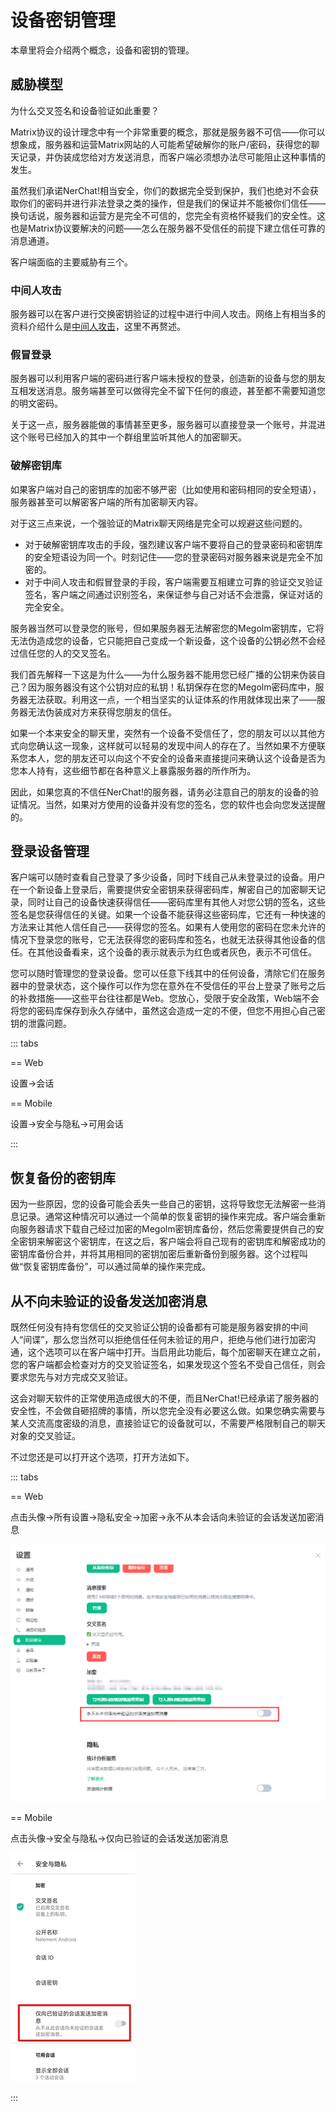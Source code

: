 # 设备密钥管理

本章里将会介绍两个概念，设备和密钥的管理。

## 威胁模型

为什么交叉签名和设备验证如此重要？

Matrix协议的设计理念中有一个非常重要的概念，那就是服务器不可信——你可以想象成，服务器和运营Matrix网站的人可能希望破解你的账户/密码，获得您的聊天记录，并伪装成您给对方发送消息，而客户端必须想办法尽可能阻止这种事情的发生。

虽然我们承诺NerChat!相当安全，你们的数据完全受到保护，我们也绝对不会获取你们的密码并进行非法登录之类的操作，但是我们的保证并不能被你们信任——换句话说，服务器和运营方是完全不可信的，您完全有资格怀疑我们的安全性。这也是Matrix协议要解决的问题——怎么在服务器不受信任的前提下建立信任可靠的消息通道。

客户端面临的主要威胁有三个。

### 中间人攻击

服务器可以在客户进行交换密钥验证的过程中进行中间人攻击。网络上有相当多的资料介绍什么是[中间人攻击](https://www.jianshu.com/p/9742ece54ded)，这里不再赘述。

### 假冒登录

服务器可以利用客户端的密码进行客户端未授权的登录，创造新的设备与您的朋友互相发送消息。服务端甚至可以做得完全不留下任何的痕迹，甚至都不需要知道您的明文密码。

关于这一点，服务器能做的事情甚至更多，服务器可以直接登录一个账号，并混进这个账号已经加入的其中一个群组里监听其他人的加密聊天。

### 破解密钥库

如果客户端对自己的密钥库的加密不够严密（比如使用和密码相同的安全短语），服务器甚至可以解密客户端的所有加密聊天内容。


对于这三点来说，一个强验证的Matrix聊天网络是完全可以规避这些问题的。

- 对于破解密钥库攻击的手段，强烈建议客户端不要将自己的登录密码和密钥库的安全短语设为同一个。时刻记住——您的登录密码对服务器来说是完全不加密的。
- 对于中间人攻击和假冒登录的手段，客户端需要互相建立可靠的验证交叉验证签名，客户端之间通过识别签名，来保证参与自己对话不会泄露，保证对话的完全安全。

服务器当然可以登录您的账号，但如果服务器无法解密您的Megolm密钥库，它将无法伪造成您的设备，它只能把自己变成一个新设备，这个设备的公钥必然不会经过信任您的人的交叉签名。

我们首先解释一下这是为什么——为什么服务器不能用您已经广播的公钥来伪装自己？因为服务器没有这个公钥对应的私钥！私钥保存在您的Megolm密码库中，服务器无法获取。利用这一点，一个相当坚实的认证体系的作用就体现出来了——服务器无法伪装成对方来获得您朋友的信任。

如果一个本来安全的聊天里，突然有一个设备不受信任了，您的朋友可以以其他方式向您确认这一现象，这样就可以轻易的发现中间人的存在了。当然如果不方便联系您本人，您的朋友还可以向这个不安全的设备来直接提问来确认这个设备是否为您本人持有，这些细节都在各种意义上暴露服务器的所作所为。

因此，如果您真的不信任NerChat!的服务器，请务必注意自己的朋友的设备的验证情况。当然，如果对方使用的设备并没有您的签名，您的软件也会向您发送提醒的。

## 登录设备管理

客户端可以随时查看自己登录了多少设备，同时下线自己从未登录过的设备。用户在一个新设备上登录后，需要提供安全密钥来获得密码库，解密自己的加密聊天记录，同时让自己的设备快速获得信任——密码库里有其他人对您公钥的签名，这些签名是您获得信任的关键。如果一个设备不能获得这些密码库，它还有一种快速的方法来让其他人信任自己——获得您的签名。如果有人使用您的密码在您未允许的情况下登录您的账号，它无法获得您的密码库和签名，也就无法获得其他设备的信任。在其他设备看来，这个设备的表示就表示为红色或者灰色，表示不可信任。

您可以随时管理您的登录设备。您可以任意下线其中的任何设备，清除它们在服务器中的登录状态，这个操作可以作为您在意外在不受信任的平台上登录了账号之后的补救措施——这些平台往往都是Web。您放心，受限于安全政策，Web端不会将您的密码库保存到永久存储中，虽然这会造成一定的不便，但您不用担心自己密钥的泄露问题。

::: tabs

== Web

设置->会话

== Mobile

设置->安全与隐私->可用会话

:::

## 恢复备份的密钥库

因为一些原因，您的设备可能会丢失一些自己的密钥，这将导致您无法解密一些消息记录。通常这种情况可以通过一个简单的恢复密钥的操作来完成。客户端会重新向服务器请求下载自己经过加密的Megolm密钥库备份，然后您需要提供自己的安全密钥来解密这个密钥库，在这之后，客户端会将自己现有的密钥库和解密成功的密钥库备份合并，并将其用相同的密钥加密后重新备份到服务器。这个过程叫做“恢复密钥库备份”，可以通过简单的操作来完成。



## 从不向未验证的设备发送加密消息

既然任何没有持有您信任的交叉验证公钥的设备都有可能是服务器安排的中间人“间谍”，那么您当然可以拒绝信任任何未验证的用户，拒绝与他们进行加密沟通，这个选项可以在客户端中打开。当启用此功能后，每个加密聊天在建立之前，您的客户端都会检查对方的交叉验证签名，如果发现这个签名不受自己信任，则会要求您先与对方完成交叉验证。

这会对聊天软件的正常使用造成很大的不便，而且NerChat!已经承诺了服务器的安全性，不会做自砸招牌的事情，所以您完全没有必要这么做。如果您确实需要与某人交流高度密级的消息，直接验证它的设备就可以，不需要严格限制自己的聊天对象的交叉验证。


不过您还是可以打开这个选项，打开方法如下。

::: tabs

== Web

点击头像->所有设置->隐私安全->加密->永不从本会话向未验证的会话发送加密消息

![](../../nerchatguide/web/never_send_encrypt_message_to_untrust_devices.png)

== Mobile

点击头像->安全与隐私->仅向已验证的会话发送加密消息

![](../../nerchatguide/mobile/only_send.jpg)

:::